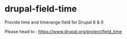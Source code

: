 # drupal-field-time
Provide time and timerange field for Drupal 8 &amp; 9


Please head to : https://www.drupal.org/project/field_time
